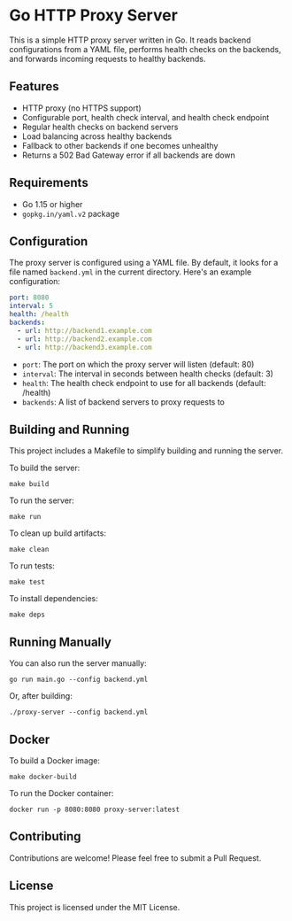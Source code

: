 # Go HTTP Proxy Server

This is a simple HTTP proxy server written in Go. It reads backend configurations from a YAML file, performs health checks on the backends, and forwards incoming requests to healthy backends.

## Features

- HTTP proxy (no HTTPS support)
- Configurable port, health check interval, and health check endpoint
- Regular health checks on backend servers
- Load balancing across healthy backends
- Fallback to other backends if one becomes unhealthy
- Returns a 502 Bad Gateway error if all backends are down

## Requirements

- Go 1.15 or higher
- `gopkg.in/yaml.v2` package

## Configuration

The proxy server is configured using a YAML file. By default, it looks for a file named `backend.yml` in the current directory. Here's an example configuration:

```yaml
port: 8080
interval: 5
health: /health
backends:
  - url: http://backend1.example.com
  - url: http://backend2.example.com
  - url: http://backend3.example.com
```

- `port`: The port on which the proxy server will listen (default: 80)
- `interval`: The interval in seconds between health checks (default: 3)
- `health`: The health check endpoint to use for all backends (default: /health)
- `backends`: A list of backend servers to proxy requests to

## Building and Running

This project includes a Makefile to simplify building and running the server.

To build the server:

```
make build
```

To run the server:

```
make run
```

To clean up build artifacts:

```
make clean
```

To run tests:

```
make test
```

To install dependencies:

```
make deps
```

## Running Manually

You can also run the server manually:

```
go run main.go --config backend.yml
```

Or, after building:

```
./proxy-server --config backend.yml
```

## Docker

To build a Docker image:

```
make docker-build
```

To run the Docker container:

```
docker run -p 8080:8080 proxy-server:latest
```

## Contributing

Contributions are welcome! Please feel free to submit a Pull Request.

## License

This project is licensed under the MIT License.
